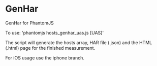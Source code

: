 GenHar
======

GenHar for PhantomJS

To use: 'phantomjs hosts_genhar_uas.js <some URL> [UAS]'

The script will generate the hosts array, HAR file (.json) and the HTML (.html) page for the finished measurement.

For iOS usage use the iphone branch.